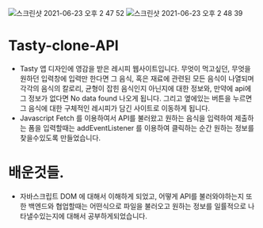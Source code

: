 ![스크린샷 2021-06-23 오후 2 47 52](https://user-images.githubusercontent.com/73012145/123042743-39511300-d432-11eb-81a6-aa14e77edd59.png)
![스크린샷 2021-06-23 오후 2 48 39](https://user-images.githubusercontent.com/73012145/123042765-42da7b00-d432-11eb-8ccc-a0c58c7b341a.png)

# Tasty-clone-API

* Tasty 앱 디자인에 영감을 받은 레시피 웹사이트입니다. 무엇이 먹고싶던, 무엇을 원하던 입력창에 입력만 한다면 그 음식, 혹은 재료에 관련된 모든 음식이 나열되며 각각의 음식의 칼로리, 균형이 잡힌 음식인지 아닌지에 대한 정보와, 만약에 api에 그 정보가 없다면 No data found 나오게 됩니다. 그리고 옆에있는 버튼을 누르면 그 음식에 대한 구체적인 레시피가 담긴 사이트로 이동하게 됩니다.
* Javascript Fetch 를 이용하여서 API를 불러왔고 원하는 음식을 입력하여 제출하는 폼을 입력할때는      addEventListener 를 이용하여 클릭하는 순간 원하는 정보를 찾을수있도록 만들었습니다.

# 배운것들.

* 자바스크립트 DOM 에 대해서 이해하게 되었고, 어떻게 API를 불러와야하는지 또한 백엔드와 협업할때는 어떤식으로 파일을 불러오고 원하는 정보를 일률적으로 나타낼수있는지에 대해서 공부하게되었습니다. 
